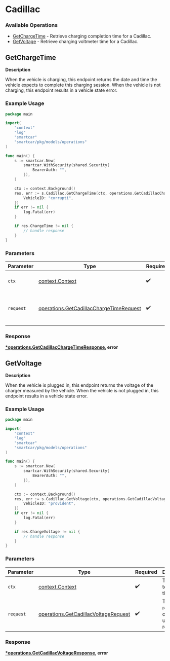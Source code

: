 # Cadillac

### Available Operations

* [GetChargeTime](#getchargetime) - Retrieve charging completion time for a Cadillac.
* [GetVoltage](#getvoltage) - Retrieve charging voltmeter time for a Cadillac.

## GetChargeTime

__Description__

When the vehicle is charging, this endpoint returns the date and time the vehicle expects to complete this charging session. When the vehicle is not charging, this endpoint results in a vehicle state error.

### Example Usage

```go
package main

import(
	"context"
	"log"
	"smartcar"
	"smartcar/pkg/models/operations"
)

func main() {
    s := smartcar.New(
        smartcar.WithSecurity(shared.Security{
            BearerAuth: "",
        }),
    )

    ctx := context.Background()
    res, err := s.Cadillac.GetChargeTime(ctx, operations.GetCadillacChargeTimeRequest{
        VehicleID: "corrupti",
    })
    if err != nil {
        log.Fatal(err)
    }

    if res.ChargeTime != nil {
        // handle response
    }
}
```

### Parameters

| Parameter                                                                                          | Type                                                                                               | Required                                                                                           | Description                                                                                        |
| -------------------------------------------------------------------------------------------------- | -------------------------------------------------------------------------------------------------- | -------------------------------------------------------------------------------------------------- | -------------------------------------------------------------------------------------------------- |
| `ctx`                                                                                              | [context.Context](https://pkg.go.dev/context#Context)                                              | :heavy_check_mark:                                                                                 | The context to use for the request.                                                                |
| `request`                                                                                          | [operations.GetCadillacChargeTimeRequest](../../models/operations/getcadillacchargetimerequest.md) | :heavy_check_mark:                                                                                 | The request object to use for the request.                                                         |


### Response

**[*operations.GetCadillacChargeTimeResponse](../../models/operations/getcadillacchargetimeresponse.md), error**


## GetVoltage

__Description__

When the vehicle is plugged in, this endpoint returns the voltage of the charger measured by the vehicle. When the vehicle is not plugged in, this endpoint results in a vehicle state error.

### Example Usage

```go
package main

import(
	"context"
	"log"
	"smartcar"
	"smartcar/pkg/models/operations"
)

func main() {
    s := smartcar.New(
        smartcar.WithSecurity(shared.Security{
            BearerAuth: "",
        }),
    )

    ctx := context.Background()
    res, err := s.Cadillac.GetVoltage(ctx, operations.GetCadillacVoltageRequest{
        VehicleID: "provident",
    })
    if err != nil {
        log.Fatal(err)
    }

    if res.ChargeVoltage != nil {
        // handle response
    }
}
```

### Parameters

| Parameter                                                                                    | Type                                                                                         | Required                                                                                     | Description                                                                                  |
| -------------------------------------------------------------------------------------------- | -------------------------------------------------------------------------------------------- | -------------------------------------------------------------------------------------------- | -------------------------------------------------------------------------------------------- |
| `ctx`                                                                                        | [context.Context](https://pkg.go.dev/context#Context)                                        | :heavy_check_mark:                                                                           | The context to use for the request.                                                          |
| `request`                                                                                    | [operations.GetCadillacVoltageRequest](../../models/operations/getcadillacvoltagerequest.md) | :heavy_check_mark:                                                                           | The request object to use for the request.                                                   |


### Response

**[*operations.GetCadillacVoltageResponse](../../models/operations/getcadillacvoltageresponse.md), error**

